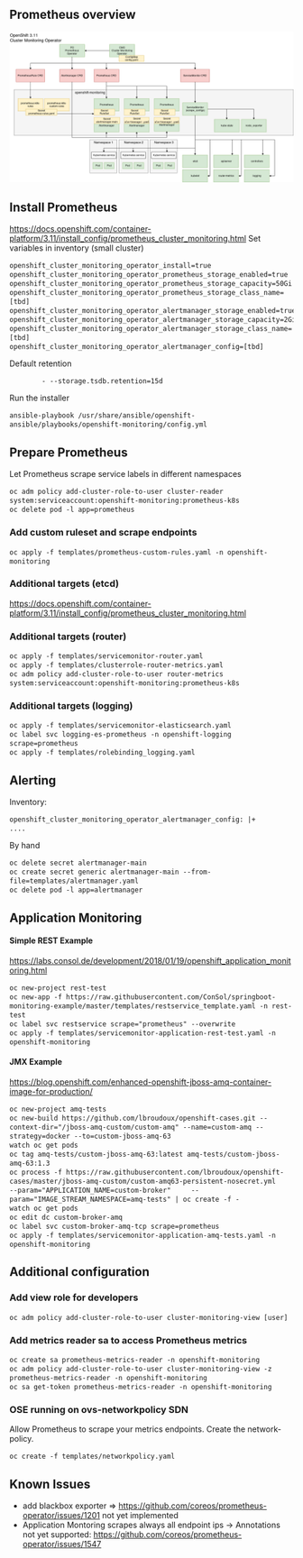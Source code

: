 ## Prometheus overview
![Prometheus components](diagrams/prometheus.png)

## Install Prometheus
https://docs.openshift.com/container-platform/3.11/install_config/prometheus_cluster_monitoring.html
Set variables in inventory (small cluster)
```
openshift_cluster_monitoring_operator_install=true
openshift_cluster_monitoring_operator_prometheus_storage_enabled=true
openshift_cluster_monitoring_operator_prometheus_storage_capacity=50Gi
openshift_cluster_monitoring_operator_prometheus_storage_class_name=[tbd]
openshift_cluster_monitoring_operator_alertmanager_storage_enabled=true
openshift_cluster_monitoring_operator_alertmanager_storage_capacity=2Gi
openshift_cluster_monitoring_operator_alertmanager_storage_class_name=[tbd]
openshift_cluster_monitoring_operator_alertmanager_config=[tbd]
```

Default retention
```
        - --storage.tsdb.retention=15d
```

Run the installer
```
ansible-playbook /usr/share/ansible/openshift-ansible/playbooks/openshift-monitoring/config.yml
```

## Prepare Prometheus
Let Prometheus scrape service labels in different namespaces
```
oc adm policy add-cluster-role-to-user cluster-reader system:serviceaccount:openshift-monitoring:prometheus-k8s
oc delete pod -l app=prometheus
``` 

### Add custom ruleset and scrape endpoints
```
oc apply -f templates/prometheus-custom-rules.yaml -n openshift-monitoring
```

### Additional targets (etcd)
https://docs.openshift.com/container-platform/3.11/install_config/prometheus_cluster_monitoring.html

### Additional targets (router)
```
oc apply -f templates/servicemonitor-router.yaml
oc apply -f templates/clusterrole-router-metrics.yaml
oc adm policy add-cluster-role-to-user router-metrics system:serviceaccount:openshift-monitoring:prometheus-k8s
```

### Additional targets (logging)
```
oc apply -f templates/servicemonitor-elasticsearch.yaml
oc label svc logging-es-prometheus -n openshift-logging scrape=prometheus
oc apply -f templates/rolebinding_logging.yaml
```

## Alerting
Inventory:
```
openshift_cluster_monitoring_operator_alertmanager_config: |+
....
```

By hand
```
oc delete secret alertmanager-main
oc create secret generic alertmanager-main --from-file=templates/alertmanager.yaml
oc delete pod -l app=alertmanager
```

## Application Monitoring
#### Simple REST Example 
https://labs.consol.de/development/2018/01/19/openshift_application_monitoring.html
```
oc new-project rest-test
oc new-app -f https://raw.githubusercontent.com/ConSol/springboot-monitoring-example/master/templates/restservice_template.yaml -n rest-test
oc label svc restservice scrape="prometheus" --overwrite
oc apply -f templates/servicemonitor-application-rest-test.yaml -n openshift-monitoring
```

#### JMX Example
https://blog.openshift.com/enhanced-openshift-jboss-amq-container-image-for-production/
```
oc new-project amq-tests
oc new-build https://github.com/lbroudoux/openshift-cases.git --context-dir="/jboss-amq-custom/custom-amq" --name=custom-amq --strategy=docker --to=custom-jboss-amq-63
watch oc get pods
oc tag amq-tests/custom-jboss-amq-63:latest amq-tests/custom-jboss-amq-63:1.3
oc process -f https://raw.githubusercontent.com/lbroudoux/openshift-cases/master/jboss-amq-custom/custom-amq63-persistent-nosecret.yml     --param="APPLICATION_NAME=custom-broker"     --param="IMAGE_STREAM_NAMESPACE=amq-tests" | oc create -f -
watch oc get pods
oc edit dc custom-broker-amq 
oc label svc custom-broker-amq-tcp scrape=prometheus
oc apply -f templates/servicemonitor-application-amq-tests.yaml -n openshift-monitoring
```

## Additional configuration
### Add view role for developers
```
oc adm policy add-cluster-role-to-user cluster-monitoring-view [user]
```

### Add metrics reader sa to access Prometheus metrics
```
oc create sa prometheus-metrics-reader -n openshift-monitoring
oc adm policy add-cluster-role-to-user cluster-monitoring-view -z prometheus-metrics-reader -n openshift-monitoring
oc sa get-token prometheus-metrics-reader -n openshift-monitoring
```

### OSE running on ovs-networkpolicy SDN
Allow Prometheus to scrape your metrics endpoints. Create the network-policy.
```
oc create -f templates/networkpolicy.yaml
```

## Known Issues
- add blackbox exporter => https://github.com/coreos/prometheus-operator/issues/1201 not yet implemented
- Application Montoring scrapes always all endpoint ips -> Annotations not yet supported: https://github.com/coreos/prometheus-operator/issues/1547

